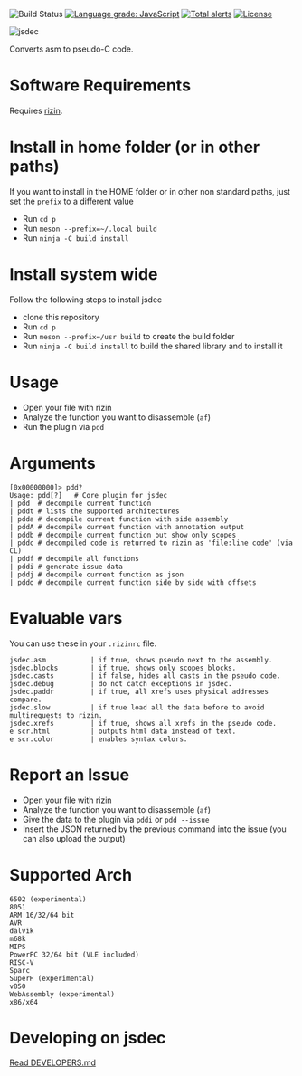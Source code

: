 ![Build Status](https://github.com/rizinorg/jsdec/workflows/continuous-tests/badge.svg)
[![Language grade: JavaScript](https://img.shields.io/lgtm/grade/javascript/g/rizinorg/jsdec.svg?logo=lgtm&logoWidth=18)](https://lgtm.com/projects/g/rizinorg/jsdec/context:javascript)
[![Total alerts](https://img.shields.io/lgtm/alerts/g/rizinorg/jsdec.svg?logo=lgtm&logoWidth=18)](https://lgtm.com/projects/g/rizinorg/jsdec/alerts/)
[![License](https://img.shields.io/badge/License-BSD_3--Clause-blue.svg)](https://opensource.org/licenses/BSD-3-Clause)

![jsdec](https://raw.githubusercontent.com/rizinorg/jsdec/master/.github/logo.png)

Converts asm to pseudo-C code.

# Software Requirements

Requires [rizin](https://github.com/rizinorg/rizin).

# Install in home folder (or in other paths)

If you want to install in the HOME folder or in other non standard paths, just
set the `prefix` to a different value
 - Run `cd p`
 - Run ``meson --prefix=~/.local build``
 - Run `ninja -C build install`

# Install system wide

Follow the following steps to install jsdec
 - clone this repository
 - Run `cd p`
 - Run `meson --prefix=/usr build` to create the build folder
 - Run `ninja -C build install` to build the shared library and to install it 

# Usage

* Open your file with rizin
* Analyze the function you want to disassemble (`af`)
* Run the plugin via `pdd`

# Arguments

```
[0x00000000]> pdd?
Usage: pdd[?]   # Core plugin for jsdec
| pdd  # decompile current function
| pddt # lists the supported architectures
| pdda # decompile current function with side assembly
| pddA # decompile current function with annotation output
| pddb # decompile current function but show only scopes
| pddc # decompiled code is returned to rizin as 'file:line code' (via CL)
| pddf # decompile all functions
| pddi # generate issue data
| pddj # decompile current function as json
| pddo # decompile current function side by side with offsets
```

# Evaluable vars

You can use these in your `.rizinrc` file.

```
jsdec.asm           | if true, shows pseudo next to the assembly.
jsdec.blocks        | if true, shows only scopes blocks.
jsdec.casts         | if false, hides all casts in the pseudo code.
jsdec.debug         | do not catch exceptions in jsdec.
jsdec.paddr         | if true, all xrefs uses physical addresses compare.
jsdec.slow          | if true load all the data before to avoid multirequests to rizin.
jsdec.xrefs         | if true, shows all xrefs in the pseudo code.
e scr.html          | outputs html data instead of text.
e scr.color         | enables syntax colors.
```

# Report an Issue

* Open your file with rizin
* Analyze the function you want to disassemble (`af`)
* Give the data to the plugin via `pddi` or `pdd --issue`
* Insert the JSON returned by the previous command into the issue (you can also upload the output)

# Supported Arch

    6502 (experimental)
    8051
    ARM 16/32/64 bit
    AVR
    dalvik
    m68k
    MIPS
    PowerPC 32/64 bit (VLE included)
    RISC-V
    Sparc
    SuperH (experimental)
    v850
    WebAssembly (experimental)
    x86/x64

# Developing on jsdec

[Read DEVELOPERS.md](https://github.com/rizinorg/jsdec/blob/master/DEVELOPERS.md)

